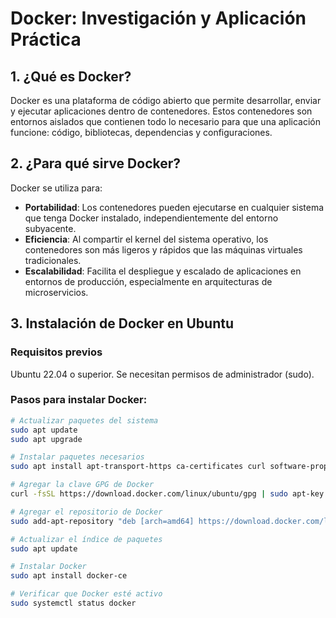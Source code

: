 # Docker: Investigación y Aplicación Práctica

## 1. ¿Qué es Docker?

Docker es una plataforma de código abierto que permite desarrollar, enviar y ejecutar aplicaciones dentro de contenedores. Estos contenedores son entornos aislados que contienen todo lo necesario para que una aplicación funcione: código, bibliotecas, dependencias y configuraciones.

## 2. ¿Para qué sirve Docker?

Docker se utiliza para:

- **Portabilidad**: Los contenedores pueden ejecutarse en cualquier sistema que tenga Docker instalado, independientemente del entorno subyacente.
- **Eficiencia**: Al compartir el kernel del sistema operativo, los contenedores son más ligeros y rápidos que las máquinas virtuales tradicionales.
- **Escalabilidad**: Facilita el despliegue y escalado de aplicaciones en entornos de producción, especialmente en arquitecturas de microservicios.

## 3. Instalación de Docker en Ubuntu

### Requisitos previos
Ubuntu 22.04 o superior. Se necesitan permisos de administrador (sudo).

### Pasos para instalar Docker:

```bash
# Actualizar paquetes del sistema
sudo apt update
sudo apt upgrade

# Instalar paquetes necesarios
sudo apt install apt-transport-https ca-certificates curl software-properties-common

# Agregar la clave GPG de Docker
curl -fsSL https://download.docker.com/linux/ubuntu/gpg | sudo apt-key add -

# Agregar el repositorio de Docker
sudo add-apt-repository "deb [arch=amd64] https://download.docker.com/linux/ubuntu focal stable"

# Actualizar el índice de paquetes
sudo apt update

# Instalar Docker
sudo apt install docker-ce

# Verificar que Docker esté activo
sudo systemctl status docker
```

